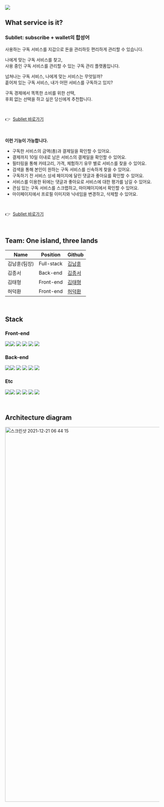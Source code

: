 ![](https://images.velog.io/images/skagns211/post/dfd7367e-3abc-4ce3-80fb-6e6ebea73c88/%E1%84%89%E1%85%B3%E1%84%8F%E1%85%B3%E1%84%85%E1%85%B5%E1%86%AB%E1%84%89%E1%85%A3%E1%86%BA%202021-11-26%2003.20.16.png)

## What service is it?

### Subllet: subscribe + wallet의 합성어
사용하는 구독 서비스를 지갑으로 돈을 관리하듯 편리하게 관리할 수 있습니다.

나에게 맞는 구독 서비스를 찾고,
<br>사용 중인 구독 서비스를 관리할 수 있는 구독 관리 플랫폼입니다.</br>

넘쳐나는 구독 서비스, 나에게 맞는 서비스는 무엇일까?
<br>흩어져 있는 구독 서비스, 내가 어떤 서비스를 구독하고 있지?</br>

구독 경제에서 똑똑한 소비를 위한 선택,
<br>후회 없는 선택을 하고 싶은 당신에게 추천합니다.</br>

<br>

👉&nbsp; [Subllet 바로가기](https://www.subllet.co.kr)

<br>

**이런 기능이 가능합니다.**
- 구독한 서비스의 금액(총)과 결제일을 확인할 수 있어요.
- 결제까지 10일 이내로 남은 서비스의 결제일을 확인할 수 있어요.
- 필터링을 통해 카테고리, 가격, 체험하기 유무 별로 서비스를 찾을 수 있어요.
- 검색을 통해 본인이 원하는 구독 서비스를 신속하게 찾을 수 있어요.
- 구독하기 전 서비스 상세 페이지에 달린 댓글과 좋아요를 확인할 수 있어요.
- 서비스를 이용한 뒤에는 댓글과 좋아요로 서비스에 대한 평가를 남길 수 있어요.
- 관심 있는 구독 서비스를 스크랩하고, 마이페이지에서 확인할 수 있어요.
- 마이페이지에서 프로필 이미지와 닉네임을 변경하고, 삭제할 수 있어요.

<br>

👉&nbsp; [Subllet 바로가기](https://www.subllet.co.kr)

<br>

## Team: One island, three lands

|Name|Position|Github|
|------|---|---|
|김남훈(팀장)|Full-stack|[김남훈](https://github.com/skagns211) |
|김종서|Back-end|[김종서](https://github.com/ionc635)|
|김태형|Front-end|[김태형](https://github.com/kkangtaeng)|
|허덕환|Front-end|[허덕환](https://github.com/Deokhwan-Heo)|

<br>

## Stack

### Front-end
<img src="https://img.shields.io/badge/html-E34F26?style=for-the-badge&logo=html5&logoColor=white"><img src="https://img.shields.io/badge/css-1572B6?style=for-the-badge&logo=css3&logoColor=white">
<img src="https://img.shields.io/badge/javascript-F7DF1E?style=for-the-badge&logo=javascript&logoColor=black">
<img src="https://img.shields.io/badge/react-61DAFB?style=for-the-badge&logo=react&logoColor=black">
<img src="https://img.shields.io/badge/React Router-CA4245?style=for-the-badge&logo=React Router&logoColor=white">
<img src="https://img.shields.io/badge/styled-components-DB7093?style=for-the-badge&logo=styled-components&logoColor=white">

### Back-end
<img src="https://img.shields.io/badge/Node.js-339933?style=for-the-badge&logo=Node.js&logoColor=white"><img src="https://img.shields.io/badge/Express-000000?style=for-the-badge&logo=Express&logoColor=white">
<img src="https://img.shields.io/badge/Sequelize-52B0E7?style=for-the-badge&logo=Sequelize&logoColor=white">
<img src="https://img.shields.io/badge/MySQL-4479A1?style=for-the-badge&logo=MySQL&logoColor=white">
<img src="https://img.shields.io/badge/JSON Web Tokens-000000?style=for-the-badge&logo=JSON Web Tokens&logoColor=white">
<img src="https://img.shields.io/badge/Nodemon-76D04B?style=for-the-badge&logo=Nodemon&logoColor=white">

### Etc
<img src="https://img.shields.io/badge/Git-F05032?style=for-the-badge&logo=Git&logoColor=white"><img src="https://img.shields.io/badge/github-181717?style=for-the-badge&logo=github&logoColor=white">
<img src="https://img.shields.io/badge/AWS-000000?style=for-the-badge&logo=AWS&logoColor=white">
<img src="https://img.shields.io/badge/Notion-000000?style=for-the-badge&logo=Notion&logoColor=white">
<img src="https://img.shields.io/badge/Zoom-2D8CFF?style=for-the-badge&logo=Zoom&logoColor=white">
<img src="https://img.shields.io/badge/Discord-5865F2?style=for-the-badge&logo=Discord&logoColor=white">

<br>

## Architecture diagram
<img width="1220" alt="스크린샷 2021-12-21 06 44 15" src="https://user-images.githubusercontent.com/85797255/146836633-2b2ca020-af6b-4163-9684-b271c64736fc.png">
